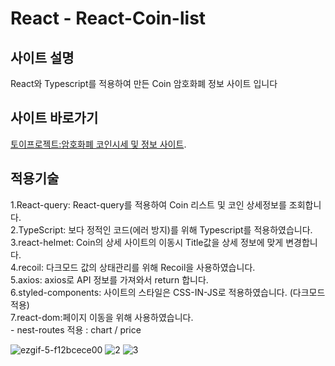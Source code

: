 # React - React-Coin-list

## 사이트 설명
React와 Typescript를 적용하여 만든 Coin 암호화폐 정보 사이트 입니다

## 사이트 바로가기
[토이프로젝트:암호화폐 코인시세 및 정보 사이트](https://heodokyung.github.io/react-coin-list/).

## 적용기술
1.React-query: React-query를 적용하여 Coin 리스트 및 코인 상세정보를 조회합니다.  
2.TypeScript: 보다 정적인 코드(에러 방지)를 위해 Typescript를 적용하였습니다.  
3.react-helmet: Coin의 상세 사이트의 이동시 Title값을 상세 정보에 맞게 변경합니다.  
4.recoil: 다크모드 값의 상태관리를 위해 Recoil을 사용하였습니다.  
5.axios: axios로 API 정보를 가져와서 return 합니다.  
6.styled-components: 사이트의 스타일은 CSS-IN-JS로 적용하였습니다. (다크모드 적용)  
7.react-dom:페이지 이동을 위해 사용하였습니다.  
    - nest-routes 적용 : chart / price  

![ezgif-5-f12bcece00](https://user-images.githubusercontent.com/50813871/178668377-f0d6ac8f-3dfa-4113-9806-4b55fab97a7c.gif)
![2](https://user-images.githubusercontent.com/50813871/178668390-d2aad05c-e202-4e4f-b486-3529bdbac9ff.gif)
![3](https://user-images.githubusercontent.com/50813871/178668400-d034b9ff-2210-466c-9ec9-b6b4dafd22a7.gif)
